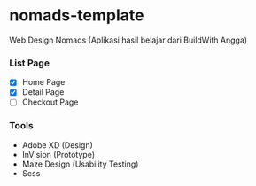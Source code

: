 # nomads-template
Web Design Nomads (Aplikasi hasil belajar dari BuildWith Angga)

### List Page
- [x] Home Page
- [x] Detail Page
- [ ] Checkout Page

### Tools 
- Adobe XD (Design)
- InVision (Prototype)
- Maze Design (Usability Testing)
- Scss
